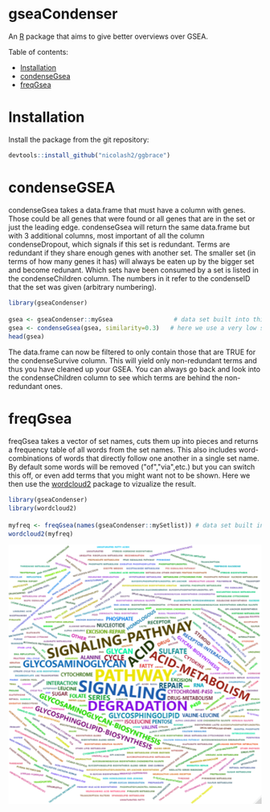 # gseaCondenser

An [R](https://www.r-project.org) package that aims to give better overviews over GSEA.

Table of contents:

- [Installation](#Installation)
- [condenseGsea](#condenseGsea)
- [freqGsea](#freqGsea)

# Installation
Install the package from the git repository:
``` r
devtools::install_github("nicolash2/ggbrace")
```

# condenseGSEA

condenseGsea takes a data.frame that must have a column with genes. Those could be all genes that were found or all genes that are in the set or just the leading edge. condenseGsea will return the same data.frame but with 3 additional columns, most important of all the column condenseDropout, which signals if this set is redundant. Terms are redundant if they share enough genes with another set. The smaller set (in terms of how many genes it has) will always be eaten up by the bigger set and become redunant. Which sets have been consumed by a set is listed in the condenseChildren column. The numbers in it refer to the condenseID that the set was given (arbitrary numbering).

``` r
library(gseaCondenser)

gsea <- gseaCondenser::myGsea                 # data set built into this package for demonstration purposes
gsea <- condenseGsea(gsea, similarity=0.3)   # here we use a very low similarity threshold. 0.8-1 might be more appropriate in many cases
head(gsea)
```

The data.frame can now be filtered to only contain those that are TRUE for the condenseSurvive column. This will yield only non-redundant terms and thus you have cleaned up your GSEA. You can always go back and look into the condenseChildren column to see which terms are behind the non-redundant ones.

# freqGsea

freqGsea takes a vector of set names, cuts them up into pieces and returns a frequency table of all words from the set names. This also includes word-combinations of words that directly follow one another in a single set name. By default some words will be removed ("of","via",etc.) but you can switch this off, or even add terms that you might want not to be shown. Here we then use the [wordcloud2](https://github.com/Lchiffon/wordcloud2) package to vizualize the result.

``` r
library(gseaCondenser)
library(wordcloud2)

myfreq <- freqGsea(names(gseaCondenser::mySetlist)) # data set built into this package for demonstration purposes
wordcloud2(myfreq)
```
<img src="readme_files/wordcloud.png"/>
